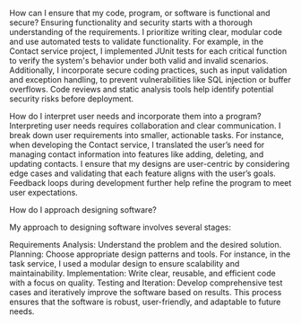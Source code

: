How can I ensure that my code, program, or software is functional and secure?
Ensuring functionality and security starts with a thorough understanding of the requirements. I prioritize writing clear, modular code and use automated tests to validate functionality. For example, in the Contact service project, I implemented JUnit tests for each critical function to verify the system's behavior under both valid and invalid scenarios. Additionally, I incorporate secure coding practices, such as input validation and exception handling, to prevent vulnerabilities like SQL injection or buffer overflows. Code reviews and static analysis tools help identify potential security risks before deployment.

How do I interpret user needs and incorporate them into a program?
Interpreting user needs requires collaboration and clear communication. I break down user requirements into smaller, actionable tasks. For instance, when developing the Contact service, I translated the user’s need for managing contact information into features like adding, deleting, and updating contacts. I ensure that my designs are user-centric by considering edge cases and validating that each feature aligns with the user’s goals. Feedback loops during development further help refine the program to meet user expectations.

How do I approach designing software?

My approach to designing software involves several stages:

Requirements Analysis: Understand the problem and the desired solution.
Planning: Choose appropriate design patterns and tools. For instance, in the task service, I used a modular design to ensure scalability and maintainability.
Implementation: Write clear, reusable, and efficient code with a focus on quality.
Testing and Iteration: Develop comprehensive test cases and iteratively improve the software based on results.
This process ensures that the software is robust, user-friendly, and adaptable to future needs.
